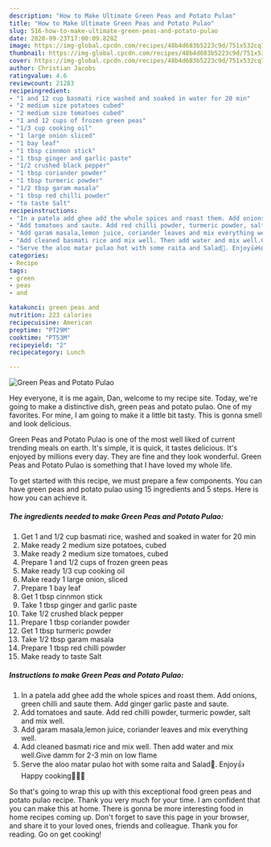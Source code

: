 ```yaml
---
description: "How to Make Ultimate Green Peas and Potato Pulao"
title: "How to Make Ultimate Green Peas and Potato Pulao"
slug: 516-how-to-make-ultimate-green-peas-and-potato-pulao
date: 2020-09-23T17:00:09.828Z
image: https://img-global.cpcdn.com/recipes/48b4d683b5223c9d/751x532cq70/green-peas-and-potato-pulao-recipe-main-photo.jpg
thumbnail: https://img-global.cpcdn.com/recipes/48b4d683b5223c9d/751x532cq70/green-peas-and-potato-pulao-recipe-main-photo.jpg
cover: https://img-global.cpcdn.com/recipes/48b4d683b5223c9d/751x532cq70/green-peas-and-potato-pulao-recipe-main-photo.jpg
author: Christian Jacobs
ratingvalue: 4.6
reviewcount: 21283
recipeingredient:
- "1 and 12 cup basmati rice washed and soaked in water for 20 min"
- "2 medium size potatoes cubed"
- "2 medium size tomatoes cubed"
- "1 and 12 cups of frozen green peas"
- "1/3 cup cooking oil"
- "1 large onion sliced"
- "1 bay leaf"
- "1 tbsp cinnmon stick"
- "1 tbsp ginger and garlic paste"
- "1/2 crushed black pepper"
- "1 tbsp coriander powder"
- "1 tbsp turmeric powder"
- "1/2 tbsp garam masala"
- "1 tbsp red chilli powder"
- "to taste Salt"
recipeinstructions:
- "In a patela add ghee add the whole spices and roast them. Add onions, green chilli and saute them. Add ginger garlic paste and saute."
- "Add tomatoes and saute. Add red chilli powder, turmeric powder, salt and mix well."
- "Add garam masala,lemon juice, coriander leaves and mix everything well."
- "Add cleaned basmati rice and mix well. Then add water and mix well.Give damm for 2-3 min on low flame"
- "Serve the aloo matar pulao hot with some raita and Salad🙂. Enjoy👍Happy cooking👩‍🍳😇"
categories:
- Recipe
tags:
- green
- peas
- and

katakunci: green peas and 
nutrition: 223 calories
recipecuisine: American
preptime: "PT29M"
cooktime: "PT53M"
recipeyield: "2"
recipecategory: Lunch

---
```



![Green Peas and Potato Pulao](https://img-global.cpcdn.com/recipes/48b4d683b5223c9d/751x532cq70/green-peas-and-potato-pulao-recipe-main-photo.jpg)

Hey everyone, it is me again, Dan, welcome to my recipe site. Today, we're going to make a distinctive dish, green peas and potato pulao. One of my favorites. For mine, I am going to make it a little bit tasty. This is gonna smell and look delicious.

Green Peas and Potato Pulao is one of the most well liked of current trending meals on earth. It's simple, it is quick, it tastes delicious. It's enjoyed by millions every day. They are fine and they look wonderful. Green Peas and Potato Pulao is something that I have loved my whole life.




To get started with this recipe, we must prepare a few components. You can have green peas and potato pulao using 15 ingredients and 5 steps. Here is how you can achieve it.

<!--inarticleads1-->

##### The ingredients needed to make Green Peas and Potato Pulao:

1. Get 1 and 1/2 cup basmati rice, washed and soaked in water for 20 min
1. Make ready 2 medium size potatoes, cubed
1. Make ready 2 medium size tomatoes, cubed
1. Prepare 1 and 1/2 cups of frozen green peas
1. Make ready 1/3 cup cooking oil
1. Make ready 1 large onion, sliced
1. Prepare 1 bay leaf
1. Get 1 tbsp cinnmon stick
1. Take 1 tbsp ginger and garlic paste
1. Take 1/2 crushed black pepper
1. Prepare 1 tbsp coriander powder
1. Get 1 tbsp turmeric powder
1. Take 1/2 tbsp garam masala
1. Prepare 1 tbsp red chilli powder
1. Make ready to taste Salt




<!--inarticleads2-->

##### Instructions to make Green Peas and Potato Pulao:

1. In a patela add ghee add the whole spices and roast them. Add onions, green chilli and saute them. Add ginger garlic paste and saute.
1. Add tomatoes and saute. Add red chilli powder, turmeric powder, salt and mix well.
1. Add garam masala,lemon juice, coriander leaves and mix everything well.
1. Add cleaned basmati rice and mix well. Then add water and mix well.Give damm for 2-3 min on low flame
1. Serve the aloo matar pulao hot with some raita and Salad🙂. Enjoy👍Happy cooking👩‍🍳😇




So that's going to wrap this up with this exceptional food green peas and potato pulao recipe. Thank you very much for your time. I am confident that you can make this at home. There is gonna be more interesting food in home recipes coming up. Don't forget to save this page in your browser, and share it to your loved ones, friends and colleague. Thank you for reading. Go on get cooking!
